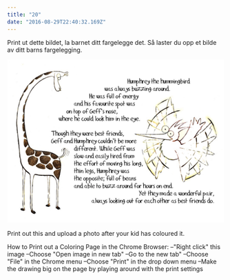 ```yaml
---
title: "20"
date: "2016-08-29T22:40:32.169Z"
---
```


Print ut dette bildet, la barnet ditt fargelegge det.
Så laster du opp et bilde av ditt barns fargelegging.

![Geff the giraffe and Humphrey the Hummingbird](./02_english_black.jpg)

Print out this and upload a photo after your kid has coloured it.

How to Print out a Coloring Page in the Chrome Browser:
–"Right click" this image
–Choose "Open image in new tab"
–Go to the new tab"
–Choose "File" in the Chrome menu
–Choose "Print" in the drop down menu
–Make the drawing big on the page by playing around with the print settings